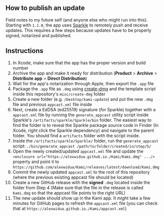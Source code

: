 ## How to publish an update

Field notes to my future self (and anyone else who might run into this).
Starting with `1.1.0`, the app uses [Sparkle](https://sparkle-project.org/) to remotely push and receive updates. This requires a few steps because updates have to be properly signed, notarized and published.

## Instructions

1. In Xcode, make sure that the app has the proper version and build number
2. Archive the app and make it ready for distribution (**Product** > **Archive** > **Distribute app** > **Direct Distribution**)
3. Wait for the app's notarization through Apple, then export the `.app` file
4. Package the `.app` file as `.dmg` using [create-dmg](https://github.com/create-dmg/create-dmg) and the template script inside this repository's `misc/create-dmg` folder
5. Create a new folder (e.g. `/Desktop/kami-update`) and put the new `.dmg` file and previous `appcast.xml` file inside
6. Next, create a EdDSA (ed25519) signature (for Sparkle) together with a `appcast.xml` file by running the `generate_appcast` utility script inside Sparkle's `/artifacts/sparkle/Sparkle/bin` folder. The easiest way to find the folder is to reveal the Sparkle package source code in Finder (In Xcode, right click the Sparkle dependency) and navigate to the parent folder. You should find a `artifacts` folder with the script inside.
7. Inside the `/artifacts/sparkle/Sparkle/` folder, run the `generate_appcast` script: `./bin/generate_appcast /path/to/folder/created/in/step/5/`
8. Open the newly created/updated `appcast.xml` file and update the `<enclosure url="https://alexwidua.github.io./Kami/Kami.dmg" .../>` property and point it to `https://github.com/alexwidua/Kami/releases/latest/download/Kami.dmg`
9. Commit the newly updated `appcast.xml` to the root of this repository (where the previous existing appcast file should be located)
10. Create a new GitHub release with the **signed** `.dmg` located inside the folder from Step 4 (Make sure that the file in the release is called `Kami.dmg` so that the appcast file points to the right URL)
11. The new update should show up in the Kami app. It might take a few minutes for GitHub pages to refresh the `appcast.xml` file (you can check that at `https://alexwidua.github.io./Kami/appcast.xml`)
